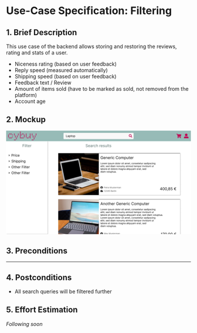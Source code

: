 # Use-Case Specification: Filtering

## 1. Brief Description
This use case of the backend allows storing and restoring the reviews, rating and stats of a user.
- Niceness rating (based on user feedback)
- Reply speed (measured automatically)
- Shipping speed (based on user feedback)
- Feedback text / Review
- Amount of items sold (have to be marked as sold, not removed from the platform)
- Account age

## 2. Mockup
![Search Page](/mockups/Search_Page.png)

## 3. Preconditions
---

## 4. Postconditions
- All search queries will be filtered further

## 5. Effort Estimation
_Following soon_